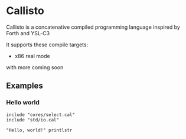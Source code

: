 # Callisto
Callisto is a concatenative compiled programming language inspired by Forth and YSL-C3

It supports these compile targets:
- x86 real mode

with more coming soon

## Examples
### Hello world
```
include "cores/select.cal"
include "std/io.cal"

"Hello, world!" printlstr
```

